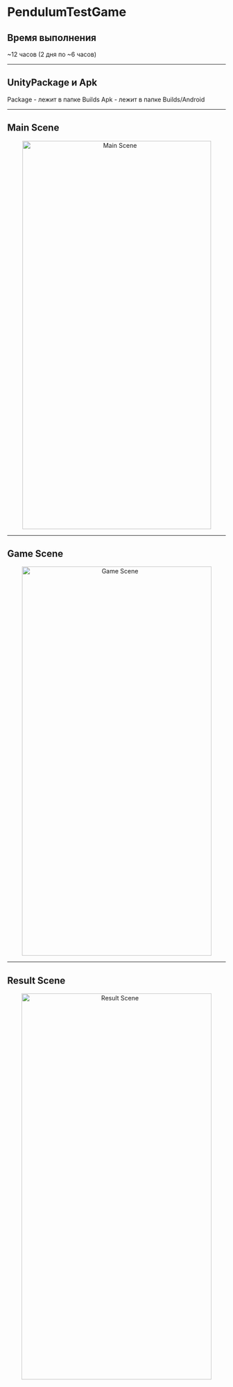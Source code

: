 # PendulumTestGame

## Время выполнения
~12 часов (2 дня по ~6 часов)

---

## UnityPackage и Apk

Package - лежит в папке Builds
Apk - лежит в папке Builds/Android

---

## Main Scene
<p align="center">
  <img width="435" height="895" alt="Main Scene" src="https://github.com/user-attachments/assets/9ba8205c-c23d-4caa-a9a0-846af48b3a0b" />
</p>

---

## Game Scene
<p align="center">
  <img width="437" height="897" alt="Game Scene" src="https://github.com/user-attachments/assets/b7cfcab2-7e60-4971-b16f-1c7e0d6d5a17" />
</p>

---

## Result Scene
<p align="center">
  <img width="438" height="890" alt="Result Scene" src="https://github.com/user-attachments/assets/7f6e9161-cbda-4a2d-a167-3b1921a4b424" />
</p>

